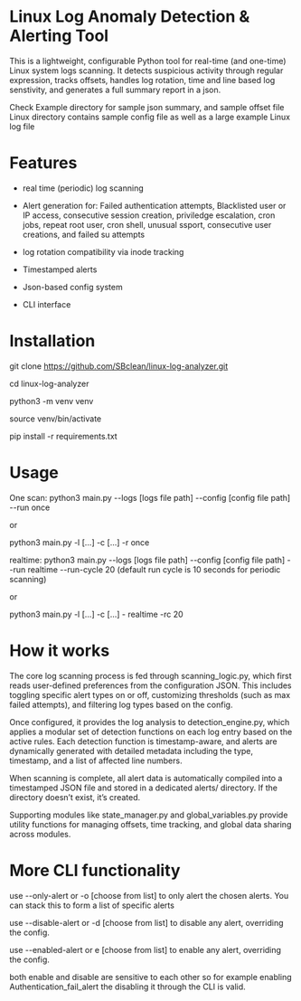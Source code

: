 # Linux Log Anomaly Detection & Alerting Tool

This is a lightweight, configurable Python tool for real-time (and one-time) Linux system logs scanning. 
It detects suspicious activity through regular expression, tracks offsets, handles log rotation, 
time and line based log senstivity, and generates a full summary report in a json.

Check Example directory for sample json summary, and sample offset file
Linux directory contains sample config file as well as a large example Linux log file

# Features

- real time (periodic) log scanning 
- Alert generation for:
Failed authentication attempts, Blacklisted user or IP access, consecutive session creation,
priviledge escalation, cron jobs, repeat root user, cron shell, unusual ssport, consecutive user creations, and failed su attempts

- log rotation compatibility via inode tracking
- Timestamped alerts
- Json-based config system
- CLI interface

# Installation
git clone https://github.com/SBclean/linux-log-analyzer.git

cd linux-log-analyzer

python3 -m venv venv

source venv/bin/activate

pip install -r requirements.txt

# Usage

One scan:
python3 main.py --logs [logs file path] --config [config file path] --run once

or

python3 main.py -l [...] -c [...] -r once

realtime:
python3 main.py --logs [logs file path] --config [config file path] --run realtime --run-cycle 20 
(default run cycle is 10 seconds for periodic scanning)

or

python3 main.py -l [...] -c [...] - realtime -rc 20

# How it works
The core log scanning process is fed through scanning_logic.py, which first reads user-defined preferences from the configuration JSON. This includes toggling specific alert types on or off, customizing thresholds (such as max failed attempts), and filtering log types based on the config.

Once configured, it provides the log analysis to detection_engine.py, which applies a modular set of detection functions on each log entry based on the active rules. Each detection function is timestamp-aware, and alerts are dynamically generated with detailed metadata including the type, timestamp, and a list of affected line numbers.

When scanning is complete, all alert data is automatically compiled into a timestamped JSON file and stored in a dedicated alerts/ directory. If the directory doesn’t exist, it’s created.

Supporting modules like state_manager.py and global_variables.py provide utility functions for managing offsets, time tracking, and global data sharing across modules.

# More CLI functionality

use --only-alert or -o [choose from list] to only alert the chosen alerts. You can stack this to form a list of specific alerts

use --disable-alert or -d [choose from list] to disable any alert, overriding the config.

use --enabled-alert or e [choose from list] to enable any alert, overriding the config.

both enable and disable are sensitive to each other so for example enabling Authentication_fail_alert the disabling it through the CLI is valid.

